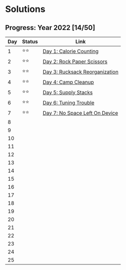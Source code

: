 # Solutions

## Progress: Year 2022 [14/50]

| Day  | Status | Link |
| --- | --- | --- |
| 1  | ⭐⭐ | [Day 1: Calorie Counting](day1) |
| 2  | ⭐⭐ | [Day 2: Rock Paper Scissors](day2) |
| 3  | ⭐⭐ | [Day 3: Rucksack Reorganization](day3) |
| 4  | ⭐⭐ | [Day 4: Camp Cleanup](day4) |
| 5  | ⭐⭐ | [Day 5: Supply Stacks](day5) |
| 6  | ⭐⭐ | [Day 6: Tuning Trouble](day6) |
| 7  | ⭐⭐ | [Day 7: No Space Left On Device](day7) |
| 8  |  | 
| 9  |  | 
| 10 |  | 
| 11 |  | 
| 12 |  | 
| 13 |  | 
| 14 |  | 
| 15 |  | 
| 16 |  | 
| 17 |  | 
| 18 |  | 
| 19 |  | 
| 20 |  | 
| 21 |  | 
| 22 |  | 
| 23 |  | 
| 24 |  | 
| 25 |  | 
